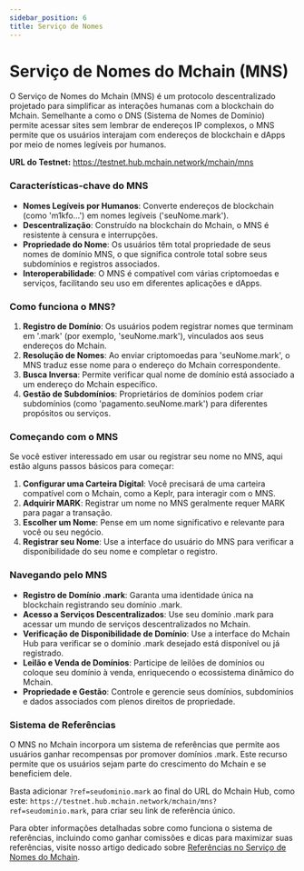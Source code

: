 ```yaml
---
sidebar_position: 6
title: Serviço de Nomes
---
```


# Serviço de Nomes do Mchain (MNS)

O Serviço de Nomes do Mchain (MNS) é um protocolo descentralizado projetado para simplificar as interações humanas com a blockchain do Mchain. Semelhante a como o DNS (Sistema de Nomes de Domínio) permite acessar sites sem lembrar de endereços IP complexos, o MNS permite que os usuários interajam com endereços de blockchain e dApps por meio de nomes legíveis por humanos.

**URL do Testnet:** https://testnet.hub.mchain.network/mchain/mns

### Características-chave do MNS
- **Nomes Legíveis por Humanos**: Converte endereços de blockchain (como 'm1kfo...') em nomes legíveis ('seuNome.mark').
- **Descentralização**: Construído na blockchain do Mchain, o MNS é resistente à censura e interrupções.
- **Propriedade do Nome**: Os usuários têm total propriedade de seus nomes de domínio MNS, o que significa controle total sobre seus subdomínios e registros associados.
- **Interoperabilidade**: O MNS é compatível com várias criptomoedas e serviços, facilitando seu uso em diferentes aplicações e dApps.

### Como funciona o MNS?
1. **Registro de Domínio**: Os usuários podem registrar nomes que terminam em '.mark' (por exemplo, 'seuNome.mark'), vinculados aos seus endereços do Mchain.
2. **Resolução de Nomes**: Ao enviar criptomoedas para 'seuNome.mark', o MNS traduz esse nome para o endereço do Mchain correspondente.
3. **Busca Inversa**: Permite verificar qual nome de domínio está associado a um endereço do Mchain específico.
4. **Gestão de Subdomínios**: Proprietários de domínios podem criar subdomínios (como 'pagamento.seuNome.mark') para diferentes propósitos ou serviços.

### Começando com o MNS
Se você estiver interessado em usar ou registrar seu nome no MNS, aqui estão alguns passos básicos para começar:
1. **Configurar uma Carteira Digital**: Você precisará de uma carteira compatível com o Mchain, como a Keplr, para interagir com o MNS.
2. **Adquirir MARK**: Registrar um nome no MNS geralmente requer MARK para pagar a transação.
3. **Escolher um Nome**: Pense em um nome significativo e relevante para você ou seu negócio.
4. **Registrar seu Nome**: Use a interface do usuário do MNS para verificar a disponibilidade do seu nome e completar o registro.

### Navegando pelo MNS
- **Registro de Domínio .mark**: Garanta uma identidade única na blockchain registrando seu domínio .mark.
- **Acesso a Serviços Descentralizados**: Use seu domínio .mark para acessar um mundo de serviços descentralizados no Mchain.
- **Verificação de Disponibilidade de Domínio**: Use a interface do Mchain Hub para verificar se o domínio .mark desejado está disponível ou já registrado.
- **Leilão e Venda de Domínios**: Participe de leilões de domínios ou coloque seu domínio à venda, enriquecendo o ecossistema dinâmico do Mchain.
- **Propriedade e Gestão**: Controle e gerencie seus domínios, subdomínios e dados associados com plenos direitos de propriedade.

### Sistema de Referências

O MNS no Mchain incorpora um sistema de referências que permite aos usuários ganhar recompensas por promover domínios .mark. Este recurso permite que os usuários sejam parte do crescimento do Mchain e se beneficiem dele.

Basta adicionar `?ref=seudominio.mark` ao final do URL do Mchain Hub, como este: `https://testnet.hub.mchain.network/mchain/mns?ref=seudominio.mark`, para criar seu link de referência único.

Para obter informações detalhadas sobre como funciona o sistema de referências, incluindo como ganhar comissões e dicas para maximizar suas referências, visite nosso artigo dedicado sobre [Referências no Serviço de Nomes do Mchain](/docs/learn/mns/referral-system).

